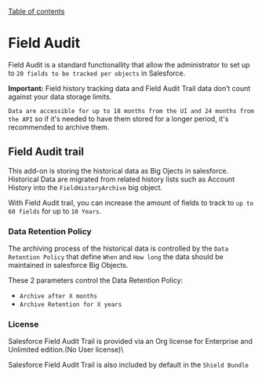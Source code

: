[Table of contents](../Documentation.md)
# Field Audit

Field Audit is a standard functionallity that allow the administrator to set up to `20 fields to be tracked per objects` in Salesforce.

**Important:** Field history tracking data and Field Audit Trail data don’t count against your data storage limits.

`Data are accessible for up to 18 months from the UI and 24 months from the API` so if it's needed to have them stored for a longer period, it's recommended to archive them.

## Field Audit trail
This add-on is storing the historical data as Big Ojects in salesforce.
Historical Data are migrated from related history lists such as Account History into
the `FieldHistoryArchive` big object.

With Field Audit trail, you can increase the amount of fields to track to `up to 60 fields` for up to `10 Years`.



### Data Retention Policy
The archiving process of the historical data is controlled by the `Data Retention Policy` that define `When` and `How long` the data should be maintained in salesforce Big Objects.

These 2 parameters control the Data Retention Policy:
- `Archive after X months`
- `Archive Retention for X years`

### License
Salesforce Field Audit Trail is provided via an Org license for Enterprise and Unlimited edition.(No User license)\

Salesforce Field Audit Trail is also included by default in the `Shield Bundle`

